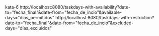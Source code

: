 kata-6
http://localhost:8080/taskdays-with-availability?date-to="fecha_final"&date-from="fecha_de_incio"&available-days="días_permitidos"
http://localhost:8080/taskdays-with-restriction?date-to="fecha_final"&date-from="fecha_de_incio"&excluded-days="días_excluidos"
